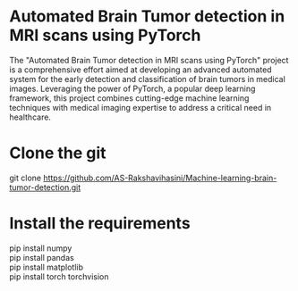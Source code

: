 # Automated Brain Tumor detection in MRI scans using PyTorch
The "Automated Brain Tumor detection in MRI scans using PyTorch" project is a comprehensive effort aimed at developing an advanced automated system for the early detection and classification of brain tumors in medical images. Leveraging the power of PyTorch, a popular deep learning framework, this project combines cutting-edge machine learning techniques with medical imaging expertise to address a critical need in healthcare.
# Clone the git 
git clone https://github.com/AS-Rakshavihasini/Machine-learning-brain-tumor-detection.git
# Install the requirements
pip install numpy<br>
pip install pandas<br>
pip install matplotlib<br>
pip install torch torchvision
